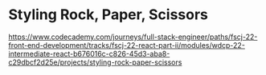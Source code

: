 # Styling Rock, Paper, Scissors

https://www.codecademy.com/journeys/full-stack-engineer/paths/fscj-22-front-end-development/tracks/fscj-22-react-part-ii/modules/wdcp-22-intermediate-react-b676016c-c826-45d3-aba8-c29dbcf2d25e/projects/styling-rock-paper-scissors